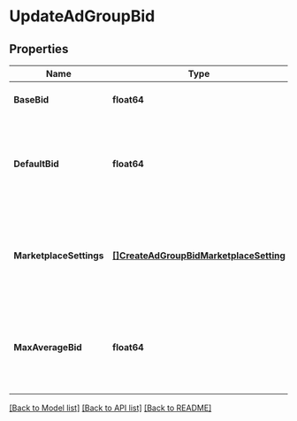 # UpdateAdGroupBid

## Properties
Name | Type | Description | Notes
------------ | ------------- | ------------- | -------------
**BaseBid** | **float64** | The lower bound bid used for the ads in the ad group. | [optional] [default to null]
**DefaultBid** | **float64** | The default maximum bid for ads and targets in the ad group. This is used in sponsored ads as the maximum bid during the auction. | [optional] [default to null]
**MarketplaceSettings** | [**[]CreateAdGroupBidMarketplaceSetting**](CreateAdGroupBidMarketplaceSetting.md) | The bid associated with the ad group at specified marketplace level. Either one of bid or marketplaceSettings should always be specified | [optional] [default to null]
**MaxAverageBid** | **float64** | The max average bid that will be targeted on the ad group across all of the bids (a single bid could be lower or higher that this number). | [optional] [default to null]

[[Back to Model list]](../README.md#documentation-for-models) [[Back to API list]](../README.md#documentation-for-api-endpoints) [[Back to README]](../README.md)

